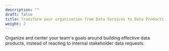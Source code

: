 ```yaml
---
description: ""
draft: false
title: Transform your organization from Data Services to Data Products
weight: 2
---
```


Organize and center your team's goals around building effective data products, instead of reacting to internal stakeholder data requests. 